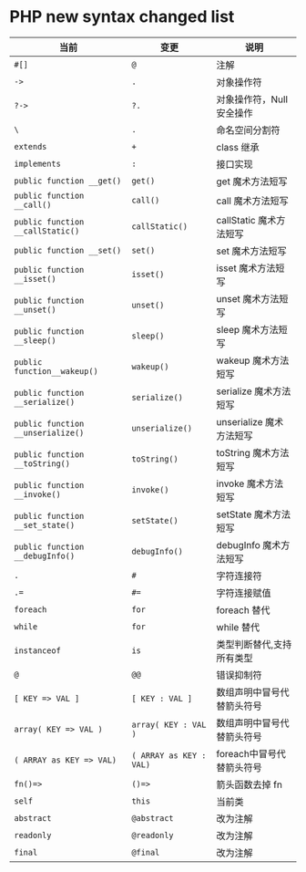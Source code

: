 # PHP new syntax changed list


|当前  |    变更     |       说明          |
|------|-------------|---------------------|
|`#[]` |  `@ `       |注解            |
|`->`  |  `.`        |对象操作符    |
|`?->` |`?.`|对象操作符，Null 安全操作|
|`\`   | `.`        |命名空间分割符|
|`extends`|`+`      |class 继承|
|`implements`|`:` |接口实现|
|`public function __get()`|`get()`|get 魔术方法短写|
|`public function __call()`|`call()`|call 魔术方法短写|
|`public function __callStatic()`|`callStatic()`|callStatic 魔术方法短写|
|`public function __set()`|`set()`|set 魔术方法短写|
|`public function __isset()`|`isset()`|isset 魔术方法短写|
|`public function __unset()`|`unset()`|unset 魔术方法短写|
|`public function __sleep()`|`sleep()`|sleep 魔术方法短写|
|`public function__wakeup()`|`wakeup()`|wakeup 魔术方法短写|
|`public function __serialize()`|`serialize()`|serialize 魔术方法短写|
|`public function __unserialize()`|`unserialize()`|unserialize 魔术方法短写|
|`public function __toString()`|`toString()`|toString 魔术方法短写|
|`public function __invoke()`|`invoke()`|invoke 魔术方法短写|
|`public function __set_state()`|`setState()`|setState 魔术方法短写| 
|`public function __debugInfo()`|`debugInfo()`|debugInfo 魔术方法短写|
|`.`|`#`|字符连接符|
|`.=`|`#=`|字符连接赋值|
|`foreach`|`for`|foreach 替代|
|`while`|`for`|while 替代|
|`instanceof`|`is`|类型判断替代,支持所有类型|
|`@`|`@@`|错误抑制符|
|`[ KEY => VAL ]`|`[ KEY : VAL ]`|数组声明中冒号代替箭头符号|
|`array( KEY => VAL )`|`array( KEY : VAL )`|数组声明中冒号代替箭头符号|
|`( ARRAY as KEY => VAL)`|`( ARRAY as KEY : VAL)` |foreach中冒号代替箭头符号|
|`fn()=>`|`()=>`|箭头函数去掉 fn|
|`self`|`this`|当前类|
|`abstract`|`@abstract`|改为注解|
|`readonly`|`@readonly`|改为注解|
|`final`|`@final`|改为注解|